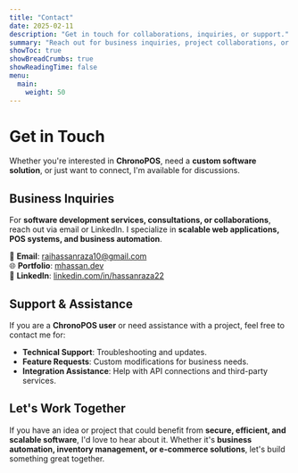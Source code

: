 ```yaml
---
title: "Contact"
date: 2025-02-11
description: "Get in touch for collaborations, inquiries, or support."
summary: "Reach out for business inquiries, project collaborations, or support for ChronoPOS and other solutions."
showToc: true
showBreadCrumbs: true
showReadingTime: false
menu:
  main:
    weight: 50
---
```


# Get in Touch  

Whether you're interested in **ChronoPOS**, need a **custom software solution**, or just want to connect, I'm available for discussions.  

## Business Inquiries  
For **software development services, consultations, or collaborations**, reach out via email or LinkedIn. I specialize in **scalable web applications, POS systems, and business automation**.

📩 **Email**: [raihassanraza10@gmail.com](mailto:raihassanraza10@gmail.com)  
🌐 **Portfolio**: [mhassan.dev](https://mhassan.dev/)  
💼 **LinkedIn**: [linkedin.com/in/hassanraza22](linkedin.com/in/hassanraza22)  

## Support & Assistance  
If you are a **ChronoPOS user** or need assistance with a project, feel free to contact me for:  
- **Technical Support**: Troubleshooting and updates.  
- **Feature Requests**: Custom modifications for business needs.  
- **Integration Assistance**: Help with API connections and third-party services.  

## Let's Work Together  
If you have an idea or project that could benefit from **secure, efficient, and scalable software**, I'd love to hear about it. Whether it's **business automation, inventory management, or e-commerce solutions**, let's build something great together.

